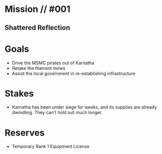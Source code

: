 # Mission // #001
## Shattered Reflection
# Goals
- Drive the MSMC pirates out of Karnatha
- Retake the filament mines
- Assist the local government in re-establishing infrastructure

# Stakes
- Karnatha has been under siege for weeks, and its supplies are already dwindling. They can't hold out much longer.

# Reserves
- Temporary Rank 1 Equipment License
